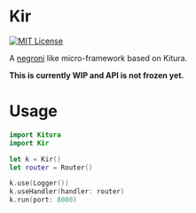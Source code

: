 # Kir

[![MIT License](http://img.shields.io/badge/license-MIT-blue.svg?style=flat)](LICENSE)

A [negroni](https://github.com/urfave/negroni) like micro-framework based on Kitura.

**This is currently WIP and API is not frozen yet.**

# Usage

```swift 
import Kitura
import Kir 

let k = Kir()
let router = Router()

k.use(Logger())
k.useHandler(handler: router)
k.run(port: 8000)
```
